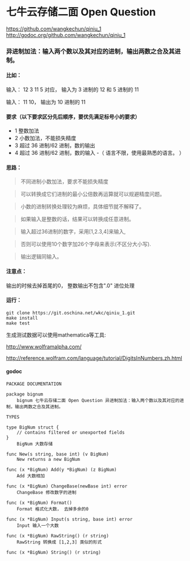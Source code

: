 # 七牛云存储二面 Open Question

https://github.com/wangkechun/qiniu_1
http://godoc.org/github.com/wangkechun/qiniu_1
### 异进制加法：输入两个数以及其对应的进制，输出两数之合及其进制。



#### 比如：
输入： 12 3 11 5 对应，
输入为 3 进制的 12 和 5 进制的 11

输入： 11 10，
输出为 10 进制的 11

#### 要求（以下要求区分先后顺序，要优先满足标号小的要求）

- 1 整数加法
- 2 小数加法，不能损失精度
- 3 超过 36 进制/62 进制，数的输出
- 4 超过 36 进制/62 进制，数的输入
-（ 语言不限，使用最熟悉的语言。 ）

#### 思路：
>不同进制小数加法，要求不能损失精度

>可以转换成它们进制的最小公倍数再运算就可以规避精度问题。

>小数的进制转换处理较为麻烦，具体细节就不解释了。

>如果输入是整数的话，结果可以转换成任意进制。

>输入超过36进制的数字，采用[1,2.3,4]来输入,

>否则可以使用10个数字加26个字母来表示(不区分大小写).

>输出逻辑同输入。

#### 注意点：
输出的时候去掉首尾的0， 整数输出不包含".0"
进位处理

#### 运行：
```
git clone https://git.oschina.net/wkc/qiniu_1.git
make install
make test
```


生成测试数据可以使用mathematica等工具:

http://www.wolframalpha.com/

http://reference.wolfram.com/language/tutorial/DigitsInNumbers.zh.html

#### godoc
```
PACKAGE DOCUMENTATION

package bignum
    bignum 七牛云存储二面 Open Question 异进制加法：输入两个数以及其对应的进制，输出两数之合及其进制。

TYPES

type BigNum struct {
    // contains filtered or unexported fields
}
    BigNum 大数存储

func New(s string, base int) (v BigNum)
    New returns a new BigNum

func (x *BigNum) Add(y *BigNum) (z BigNum)
    Add 大数相加

func (x *BigNum) ChangeBase(newBase int) error
    ChangeBase 修改数字的进制

func (x *BigNum) Format()
    Format 格式化大数， 去掉多余的0

func (x *BigNum) Input(s string, base int) error
    Input 输入一个大数

func (x *BigNum) RawString() (r string)
    RawString 转换成 [1,2,3] 类似的形式

func (x *BigNum) String() (r string)
```
